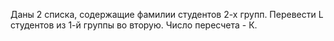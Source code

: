 Даны 2 списка, содержащие фамилии студентов 2-х групп. Перевести L студентов из 1-й группы во вторую. Число пересчета - К.
